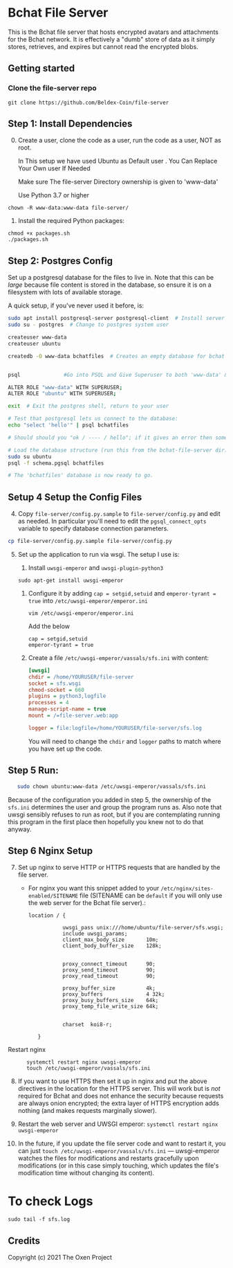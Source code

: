 # Bchat File Server

This is the Bchat file server that hosts encrypted avatars and attachments for the Bchat
network.  It is effectively a "dumb" store of data as it simply stores, retrieves, and expires but
cannot read the encrypted blobs.

## Getting started

### Clone the file-server repo
```
git clone https://github.com/Beldex-Coin/file-server

```

## Step 1: Install Dependencies

0. Create a user, clone the code as a user, run the code as a user, NOT as root.

   In This setup we have used Ubuntu as Default user . You Can Replace Your Own user If Needed 

   Make sure The file-server Directory ownership is given to 'www-data' 


   Use Python 3.7 or higher 


```
chown -R www-data:www-data file-server/
```
1. Install the required Python packages:


```
chmod +x packages.sh
./packages.sh
```

## Step 2: Postgres Config


 Set up a postgresql database for the files to live in.  Note that this can be *large* because
   file content is stored in the database, so ensure it is on a filesystem with lots of available
   storage.

   A quick setup, if you've never used it before, is:
   
   ```bash
   sudo apt install postgresql-server postgresql-client  # Install server and client
   sudo su - postgres  # Change to postgres system user

   createuser www-data
   createuser ubuntu

   createdb -O www-data bchatfiles  # Creates an empty database for bchat files, 


   psql              #Go into PSQL and Give Superuser to both 'www-data' & 'ubuntu'

   ALTER ROLE "www-data" WITH SUPERUSER;
   ALTER ROLE "ubuntu" WITH SUPERUSER;

   exit  # Exit the postgres shell, return to your user

   # Test that postgresql lets us connect to the database:
   echo "select 'hello'" | psql bchatfiles

   # Should should you "ok / ---- / hello"; if it gives an error then something is wrong.

   # Load the database structure (run this from the bchat-file-server dir):
   sudo su ubuntu  
   psql -f schema.pgsql bchatfiles

   # The 'bchatfiles' database is now ready to go.
   ```
## Setup 4 Setup the Config Files 
   4. Copy `file-server/config.py.sample` to `file-server/config.py` and edit as needed.  In particular
   you'll need to edit the `pgsql_connect_opts` variable to specify database connection parameters.

   ```bash
   cp file-server/config.py.sample file-server/config.py

   ```

5. Set up the application to run via wsgi.  The setup I use is:

   1. Install `uwsgi-emperor` and `uwsgi-plugin-python3`
   
   ```
   sudo apt-get install uwsgi-emperor
   ```
   1. Configure it by adding `cap = setgid,setuid` and `emperor-tyrant = true` into
      `/etc/uwsgi-emperor/emperor.ini`

      ```
      vim /etc/uwsgi-emperor/emperor.ini
      ```
      Add the below 
      ```
      cap = setgid,setuid
      emperor-tyrant = true
      ```
   
   1. Create a file `/etc/uwsgi-emperor/vassals/sfs.ini` with content:

      ```ini
      [uwsgi]
      chdir = /home/YOURUSER/file-server
      socket = sfs.wsgi
      chmod-socket = 660
      plugins = python3,logfile
      processes = 4
      manage-script-name = true
      mount = /=file-server.web:app

      logger = file:logfile=/home/YOURUSER/file-server/sfs.log
      ```

      You will need to change the `chdir` and `logger` paths to match where you have set up the
      code.
    
## Step 5  Run:

   ```bash
      sudo chown ubuntu:www-data /etc/uwsgi-emperor/vassals/sfs.ini
   ```


   Because of the configuration you added in step 5, the ownership of the `sfs.ini` determines the
   user and group the program runs as.  Also note that uwsgi sensibly refuses to run as root, but if
   you are contemplating running this program in the first place then hopefully you knew not to do
   that anyway.

## Step 6 Nginx Setup

7. Set up nginx to serve HTTP or HTTPS requests that are handled by the file server.
   - For nginx you want this snippet added to your `/etc/nginx/sites-enabled/SITENAME` file
     (SITENAME can be `default` if you will only use the web server for the Bchat file server).:

     ```nginx
     location / {

                uwsgi_pass unix:///home/ubuntu/file-server/sfs.wsgi;
                include uwsgi_params;
                client_max_body_size       10m;
                client_body_buffer_size    128k;


                proxy_connect_timeout      90;
                proxy_send_timeout         90;
                proxy_read_timeout         90;

                proxy_buffer_size          4k;
                proxy_buffers              4 32k;
                proxy_busy_buffers_size    64k;
                proxy_temp_file_write_size 64k;


                charset  koi8-r;
                
        }

     ```
Restart nginx

   ```
         systemctl restart nginx uwsgi-emperor
         touch /etc/uwsgi-emperor/vassals/sfs.ini 
   ```
   

8. If you want to use HTTPS then set it up in nginx and put the above directives in the
   location for the HTTPS server.  This will work but is *not* required for Bchat and does not
   enhance the security because requests are always onion encrypted; the extra layer of HTTPS
   encryption adds nothing (and makes requests marginally slower).

9. Restart the web server and UWSGI emperor: `systemctl restart nginx uwsgi-emperor`

10. In the future, if you update the file server code and want to restart it, you can just `touch
    /etc/uwsgi-emperor/vassals/sfs.ini` — uwsgi-emperor watches the files for modifications and
    restarts gracefully upon modifications (or in this case simply touching, which updates the
    file's modification time without changing its content).

# To check Logs 

```
sudo tail -f sfs.log 
```


## Credits

Copyright (c) 2021 The Oxen Project

